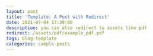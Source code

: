 ```yaml
---
layout: post
title: 'Template: A Post with Redirect'
date: 2021-07-04 17:39:00
description: you can also redirect to assets like pdf
redirect: /assets/pdf/example_pdf.pdf
tags: blog-template
categories: sample-posts
---
```

